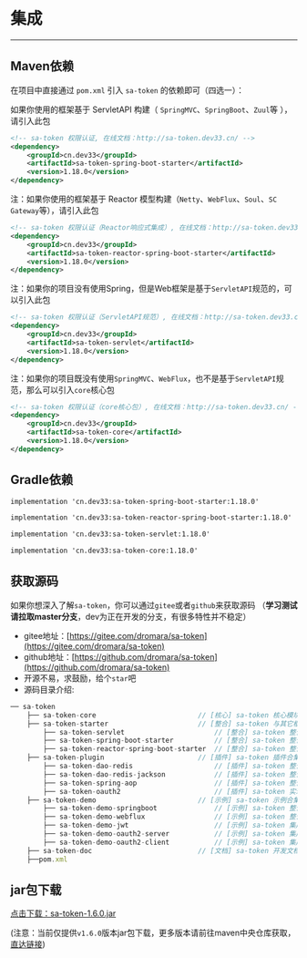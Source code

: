 # 集成

------

## Maven依赖
在项目中直接通过 `pom.xml` 引入 `sa-token` 的依赖即可（四选一）：

<!------------------------------ tabs:start ------------------------------>

<!-- tab:SpringMVC环境 （ServletAPI）  -->
如果你使用的框架基于 ServletAPI 构建（ `SpringMVC`、`SpringBoot`、`Zuul`等 ），请引入此包
``` xml
<!-- sa-token 权限认证, 在线文档：http://sa-token.dev33.cn/ -->
<dependency>
	<groupId>cn.dev33</groupId>
	<artifactId>sa-token-spring-boot-starter</artifactId>
	<version>1.18.0</version>
</dependency>
```

<!-- tab:WebFlux环境 （Reactor）  -->
注：如果你使用的框架基于 Reactor 模型构建（`Netty`、`WebFlux`、`Soul`、`SC Gateway`等），请引入此包
``` xml
<!-- sa-token 权限认证（Reactor响应式集成）, 在线文档：http://sa-token.dev33.cn/ -->
<dependency>
	<groupId>cn.dev33</groupId>
	<artifactId>sa-token-reactor-spring-boot-starter</artifactId>
	<version>1.18.0</version>
</dependency>
```

<!-- tab:Servlet容器环境   -->
注：如果你的项目没有使用Spring，但是Web框架是基于`ServletAPI`规范的，可以引入此包
``` xml
<!-- sa-token 权限认证（ServletAPI规范）, 在线文档：http://sa-token.dev33.cn/ -->
<dependency>
	<groupId>cn.dev33</groupId>
	<artifactId>sa-token-servlet</artifactId>
	<version>1.18.0</version>
</dependency>
```

<!-- tab:其它   -->
注：如果你的项目既没有使用`SpringMVC`、`WebFlux`，也不是基于`ServletAPI`规范，那么可以引入`core`核心包
``` xml
<!-- sa-token 权限认证（core核心包）, 在线文档：http://sa-token.dev33.cn/ -->
<dependency>
	<groupId>cn.dev33</groupId>
	<artifactId>sa-token-core</artifactId>
	<version>1.18.0</version>
</dependency>
```
<!---------------------------- tabs:end ------------------------------>



## Gradle依赖
<!-- tabs:start -->
<!-- tab:SpringMVC环境 （ServletAPI）  -->
``` xml
implementation 'cn.dev33:sa-token-spring-boot-starter:1.18.0'
```
<!-- tab:WebFlux环境 （Reactor）  -->
``` xml
implementation 'cn.dev33:sa-token-reactor-spring-boot-starter:1.18.0'
```
<!-- tab:Servlet容器环境  -->
``` xml
implementation 'cn.dev33:sa-token-servlet:1.18.0'
```
<!-- tab:其它  -->
``` xml
implementation 'cn.dev33:sa-token-core:1.18.0'
```
<!-- tabs:end -->


## 获取源码
如果你想深入了解`sa-token`，你可以通过`gitee`或者`github`来获取源码 （**学习测试请拉取master分支**，dev为正在开发的分支，有很多特性并不稳定）
- gitee地址：[https://gitee.com/dromara/sa-token](https://gitee.com/dromara/sa-token)
- github地址：[https://github.com/dromara/sa-token](https://github.com/dromara/sa-token)
- 开源不易，求鼓励，给个`star`吧
- 源码目录介绍: 

``` js
── sa-token
	├── sa-token-core                         // [核心] sa-token 核心模块
	├── sa-token-starter                      // [整合] sa-token 与其它框架整合
		├── sa-token-servlet                      // [整合] sa-token 整合 Servlet容器实现类包
		├── sa-token-spring-boot-starter          // [整合] sa-token 整合 SpringBoot 快速集成 
		├── sa-token-reactor-spring-boot-starter  // [整合] sa-token 整合 Reactor响应式编程 快速集成 
	├── sa-token-plugin                       // [插件] sa-token 插件合集
		├── sa-token-dao-redis                    // [插件] sa-token 整合 Redis (使用jdk默认序列化方式)
		├── sa-token-dao-redis-jackson            // [插件] sa-token 整合 Redis (使用jackson序列化方式)
		├── sa-token-spring-aop                   // [插件] sa-token 整合 SpringAOP 注解鉴权
		├── sa-token-oauth2                       // [插件] sa-token 实现 OAuth2.0 模块(内测暂未发布)
	├── sa-token-demo                         // [示例] sa-token 示例合集
		├── sa-token-demo-springboot              // [示例] sa-token 整合 SpringBoot 
		├── sa-token-demo-webflux                 // [示例] sa-token 整合 WebFlux [示例]
		├── sa-token-demo-jwt                     // [示例] sa-token 集成 jwt [示例]
		├── sa-token-demo-oauth2-server           // [示例] sa-token 集成 OAuth2.0 (服务端)
		├── sa-token-demo-oauth2-client           // [示例] sa-token 集成 OAuth2.0 (客户端)
	├── sa-token-doc                          // [文档] sa-token 开发文档 
	├──pom.xml
```




## jar包下载
[点击下载：sa-token-1.6.0.jar](https://oss.dev33.cn/sa-token/sa-token-1.6.0.jar)

(注意：当前仅提供`v1.6.0`版本jar包下载，更多版本请前往maven中央仓库获取，[直达链接](https://search.maven.org/search?q=sa-token))



